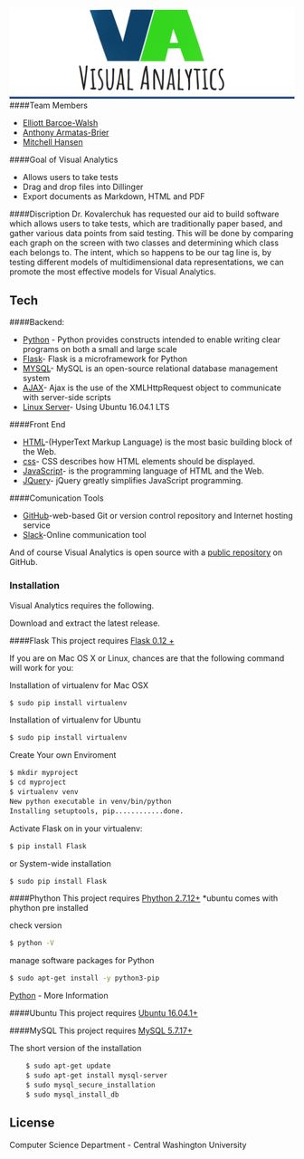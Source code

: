 ![alt text](logo.png "Logo Title Text 1")
####Team Members
- [Elliott Barcoe-Walsh](https://www.linkedin.com/in/elliottbarcoewalsh) 
- [Anthony Armatas-Brier](https://www.linkedin.com/in/anthonyarmatas)
- [Mitchell Hansen](https://www.linkedin.com/in/mitchell-hansen-34a146127)
 


####Goal of Visual Analytics

  - Allows users to take tests 
  - Drag and drop files into Dillinger
  - Export documents as Markdown, HTML and PDF

####Discription
Dr. Kovalerchuk has requested our aid to build software which allows users to take tests, which are traditionally paper based, and gather various data points from said testing. This will be done by comparing each graph on the screen with two classes and determining which class each belongs to. The intent, which so happens to be our tag line is, by testing different models of multidimensional data representations, we can promote the most effective models for Visual Analytics.




## Tech

####Backend:

* [Python](https://www.python.org/downloads/) - Python provides constructs intended to enable writing clear programs on both a small and large scale
* [Flask](https://www.fullstackpython.com/flask.html)- Flask is a microframework for Python
* [MYSQL](https://dev.mysql.com/downloads/)- MySQL is an open-source relational database management system
* [AJAX](http://www.w3schools.com/xml/ajax_intro.asp)- Ajax is the use of the XMLHttpRequest object to communicate with server-side scripts
* [Linux Server](https://www.ubuntu.com/download/ubuntu-kylin)- Using Ubuntu 16.04.1 LTS

####Front End

* [HTML](http://www.w3schools.com/html/default.asp)-(HyperText Markup Language) is the most basic building block of the Web.
* [css](http://www.w3schools.com/css/)- CSS describes how HTML elements should be displayed.
* [JavaScript](https://www.javascript.com/)-  is the programming language of HTML and the Web.
* [JQuery](https://jquery.com/)- jQuery greatly simplifies JavaScript programming.

####Comunication Tools
 
* [GitHub](www.github.com)-web-based Git or version control repository and Internet hosting service
* [Slack](https://www.slack.com)-Online communication tool



And of course Visual Analytics is open source with a [public repository](https://github.com/elliottbarcoewalsh/visual_analytics)
 on GitHub.

### Installation

Visual Analytics requires the following. 

Download and extract the latest release.

####Flask 
This project requires [Flask 0.12 +](https://www.fullstackpython.com/flask.html)

If you are on Mac OS X or Linux, chances are that the following command will work for you:

Installation of virtualenv  for Mac OSX 
```sh
$ sudo pip install virtualenv
```

Installation of virtualenv  for Ubuntu 
```sh
$ sudo pip install virtualenv
```
Create Your own Enviroment 
```sh
$ mkdir myproject
$ cd myproject
$ virtualenv venv
New python executable in venv/bin/python
Installing setuptools, pip............done.
```
Activate Flask on in your virtualenv:
```sh
$ pip install Flask
```

or System-wide installation 
```sh
$ sudo pip install Flask
```



####Phython 
This project requires [Phython 2.7.12+](https://www.python.org/downloads/)
*ubuntu comes with phython pre installed 

check version 
```sh
$ python -V
```


manage software packages for Python
```sh
$ sudo apt-get install -y python3-pip
```

[Python](https://www.python.org/downloads/) - More Information


####Ubuntu 
This project requires [Ubuntu 16.04.1+](https://www.ubuntu.com/download/desktop/install-ubuntu-desktop) 

####MySQL
This project requires [MySQL 5.7.17+](https://dev.mysql.com/downloads/)

The short version of the installation 
```sh
    $ sudo apt-get update
    $ sudo apt-get install mysql-server
    $ sudo mysql_secure_installation
    $ sudo mysql_install_db

```



License
----
Computer Science Department - Central Washington University 
